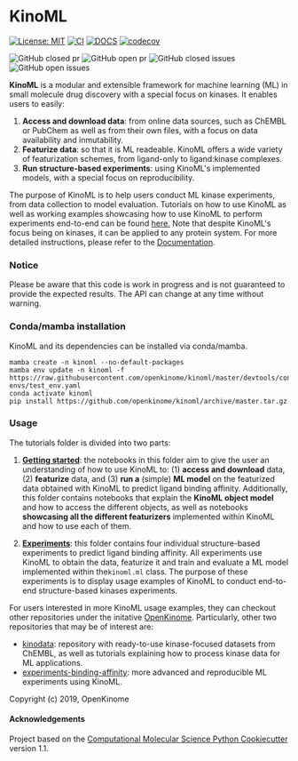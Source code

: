 KinoML
==============================
[//]: # (Badges)
[![License: MIT](https://img.shields.io/badge/License-MIT-blue.svg)](https://opensource.org/licenses/MIT)
[![CI](https://github.com/openkinome/kinoml/actions/workflows/ci.yml/badge.svg?branch=master)](https://github.com/openkinome/kinoml/actions/workflows/ci.yml)
[![DOCS](https://github.com/openkinome/kinoml/actions/workflows/docs.yml/badge.svg?branch=master)](https://github.com/openkinome/kinoml/actions/workflows/docs.yml)
[![codecov](https://codecov.io/gh/openkinome/KinoML/branch/master/graph/badge.svg)](https://codecov.io/gh/openkinome/KinoML/branch/master)

![GitHub closed pr](https://img.shields.io/github/issues-pr-closed-raw/openkinome/kinoml) 
![GitHub open pr](https://img.shields.io/github/issues-pr-raw/openkinome/kinoml) 
![GitHub closed issues](https://img.shields.io/github/issues-closed-raw/openkinome/kinoml) 
![GitHub open issues](https://img.shields.io/github/issues/openkinome/kinoml)

**KinoML** is a modular and extensible framework for machine learning (ML) in small molecule drug discovery with a special focus on kinases. It enables users to easily:
1. **Access and download data**: from online data sources, such as ChEMBL or PubChem as well as from their own files, with a focus on data availability and inmutability.
2. **Featurize data**: so that it is ML readeable. KinoML offers a wide variety of featurization schemes, from ligand-only to ligand:kinase complexes.
3. **Run structure-based experiments**: using KinoML's implemented models, with a special focus on reproducibility.


The purpose of KinoML is to help users conduct ML kinase experiments, from data collection to model evaluation. Tutorials on how to use KinoML as well as working examples showcasing how to use KinoML to perform experiments end-to-end can be found [here.](https://github.com/raquellrios/kinoml/tree/master/tutorials) Note that despite KinoML's focus being on kinases, it can be applied to any protein system. For more detailed instructions, please refer to the [Documentation](https://openkinome.org/kinoml/index.html). 


### Notice

Please be aware that this code is work in progress and is not guaranteed to provide the expected results. The API can change at any time without warning.

### Conda/mamba installation

KinoML and its dependencies can be installed via conda/mamba.

```
mamba create -n kinoml --no-default-packages
mamba env update -n kinoml -f https://raw.githubusercontent.com/openkinome/kinoml/master/devtools/conda-envs/test_env.yaml
conda activate kinoml
pip install https://github.com/openkinome/kinoml/archive/master.tar.gz
```

### Usage

The tutorials folder is divided into two parts:

1. [**Getting started**](https://github.com/raquellrios/kinoml/tree/master/tutorials/getting_started): the notebooks in this folder aim to give the user an understanding of how to use KinoML to: (1) **access and download** data, (2) **featurize** data, and (3) **run a** (simple) **ML model** on the featurized data obtained with KinoML to predict ligand binding affinity. Additionally, this folder contains notebooks that explain the **KinoML object model** and how to access the different objects, as well as notebooks **showcasing all the different featurizers** implemented within KinoML and how to use each of them.

2. [**Experiments**](https://github.com/raquellrios/kinoml/tree/master/tutorials/experiments): this folder contains four individual structure-based experiments to predict ligand binding affinity. All experiments use KinoML to obtain the data, featurize it and train and evaluate a ML model implemented within the`kinoml.ml` class. The purpose of these experiments is to display usage examples of KinoML to conduct end-to-end structure-based kinases experiments.


For users interested in more KinoML usage examples, they can checkout other repositories under the initative [OpenKinome](https://github.com/openkinome/). Particularly, other two repositories that may be of interest are:


- [kinodata](https://github.com/openkinome/kinodata): repository with ready-to-use kinase-focused datasets from ChEMBL, as well as tutorials explaining how to process kinase data for ML applications. 
- [experiments-binding-affinity](https://github.com/openkinome/experiments-binding-affinity): more advanced and reproducible ML experiments using KinoML.



Copyright (c) 2019, OpenKinome


#### Acknowledgements
 
Project based on the 
[Computational Molecular Science Python Cookiecutter](https://github.com/molssi/cookiecutter-cms) version 1.1.
